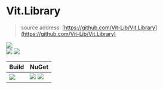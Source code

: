 ﻿
# Vit.Library
> source address: [https://github.com/Vit-Lib/Vit.Library](https://github.com/Vit-Lib/Vit.Library)    

![](https://img.shields.io/github/license/Vit-Lib/Vit.Library.svg)  
![](https://img.shields.io/github/repo-size/Vit-Lib/Vit.Library.svg)  ![](https://img.shields.io/github/last-commit/Vit-Lib/Vit.Library.svg)  
 

| Build | NuGet |
| -------- | -------- |
|![](https://github.com/Vit-Lib/Vit.Library/workflows/ki_devops3/badge.svg) | [![](https://img.shields.io/nuget/v/Vit.Excel.svg)](https://www.nuget.org/packages/Vit.Excel) ![](https://img.shields.io/nuget/dt/Vit.Excel.svg) |



